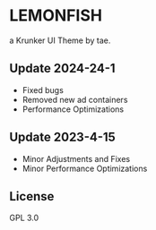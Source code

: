 # LEMONFISH

a Krunker UI Theme by tae.

## Update 2024-24-1

- Fixed bugs
- Removed new ad containers
- Performance Optimizations

## Update 2023-4-15

- Minor Adjustments and Fixes
- Minor Performance Optimizations

## License

GPL 3.0
